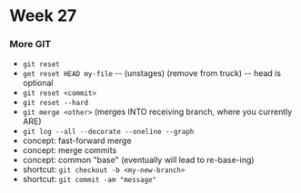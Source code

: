# Week 27

### More GIT

- `git reset`
- `get reset HEAD my-file` -- (unstages) (remove from truck)  -- head is optional
- `git reset <commit>`
- `git reset --hard`
- `git merge <other>` (merges INTO receiving branch, where you currently ARE)
- `git log --all --decorate --oneline --graph`
- concept: fast-forward merge
- concept: merge commits
- concept: common "base" (eventually will lead to re-base-ing)
- shortcut: `git checkout -b <my-new-branch>`
- shortcut: `git commit -am "message"`
